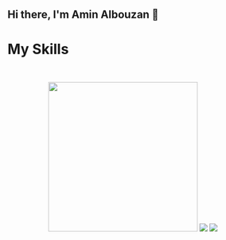 ## Hi there, I'm Amin Albouzan 👋


<h1>My Skills</h1>
<br/>

<p align="center">
<img src="https://img.shields.io/badge/html5-%23E34F26?style=flat&logo=html5&logoColor=white" width="300px" height:"25px"/>


<img src="https://img.shields.io/badge/css3-%231572B6?style=flat&logo=css3&logoColor=white"/>


<img src="https://img.shields.io/badge/javascript-%23F7DF1E?style=flat&logo=javascript&logoColor=black"/>




</p>




